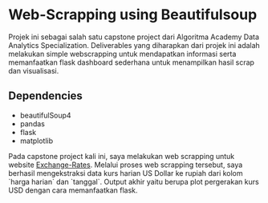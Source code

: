 # Web-Scrapping using Beautifulsoup

Projek ini sebagai salah satu capstone project dari Algoritma Academy Data Analytics Specialization. Deliverables yang diharapkan dari projek ini adalah melakukan simple webscrapping untuk mendapatkan informasi serta memanfaatkan flask dashboard sederhana untuk menampilkan hasil scrap dan visualisasi.

## Dependencies

- beautifulSoup4
- pandas
- flask
- matplotlib

Pada capstone project kali ini, saya melakukan web scrapping untuk website [Exchange-Rates](`https://www.exchange-rates.org/history/IDR/USD/T). Melalui proses web scrapping tersebut, saya berhasil mengekstraksi data kurs harian US Dollar ke rupiah dari kolom `harga harian` dan `tanggal`. Output akhir yaitu berupa plot pergerakan kurs USD dengan cara memanfaatkan flask.
